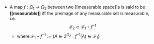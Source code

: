 - A map $f : \Omega_1 \to \Omega_2$ between two [[measurable space]]s is said to be **[[measurable]]** iff the preimage of any measurable set is measurable, i.e.
  $$\mathcal{F}_2 \subset \mathcal{F}_1 \circ f^{-1}$$
	- where $\mathcal{F}_1 \circ f^{-1} := \{A \in 2^{\Omega_2} : f^{-1}(A) \in \mathcal{F}_1\}$